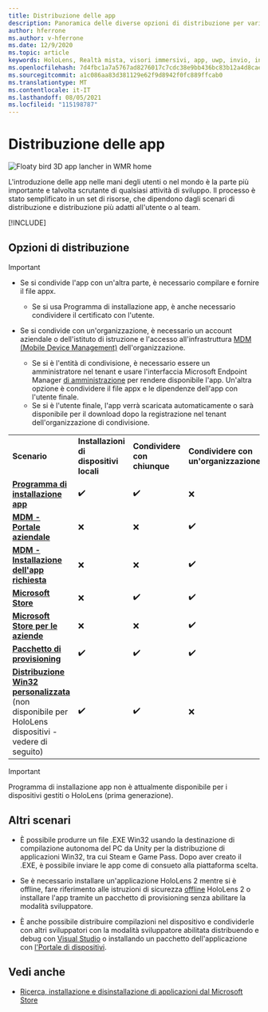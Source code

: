 ```yaml
---
title: Distribuzione delle app
description: Panoramica delle diverse opzioni di distribuzione per varie piattaforme e archivi di pubblicazione supportati.
author: hferrone
ms.author: v-hferrone
ms.date: 12/9/2020
ms.topic: article
keywords: HoloLens, Realtà mista, visori immersivi, app, uwp, invio, invio, filtri, metadati, requisiti di sistema, parole chiave, wack, certificazione, pacchetto, appx, distribuzione di prodotti
ms.openlocfilehash: 7d4fbc1a7a5767ad8276017c7cdc38e9bb436bc83b12a4d8caeb9a8d84f1caca
ms.sourcegitcommit: a1c086aa83d381129e62f9d8942f0fc889ffcab0
ms.translationtype: MT
ms.contentlocale: it-IT
ms.lasthandoff: 08/05/2021
ms.locfileid: "115198787"
---
```

# <a name="distributing-your-apps"></a>Distribuzione delle app

![Floaty bird 3D app lancher in WMR home](images/distribute-hero-image.png)

L'introduzione delle app nelle mani degli utenti o nel mondo è la parte più importante e talvolta scrutante di qualsiasi attività di sviluppo. Il processo è stato semplificato in un set di risorse, che dipendono dagli scenari di distribuzione e distribuzione più adatti all'utente o al team.

[!INCLUDE[](includes/before-submission.md)]

## <a name="distribution-options"></a>Opzioni di distribuzione

> [!IMPORTANT]
> * Se si condivide l'app con un'altra parte, è necessario compilare e fornire il file appx. 
>     * Se si usa Programma di installazione app, è anche necessario condividere il certificato con l'utente.
> 
> * Se si condivide con un'organizzazione, è necessario un account aziendale o dell'istituto di istruzione e l'accesso all'infrastruttura [MDM (Mobile Device Management)](/hololens/hololens-enroll-mdm) dell'organizzazione.  
>    * Se si è l'entità di condivisione, è necessario essere un amministratore nel tenant e usare l'interfaccia Microsoft Endpoint Manager [di amministrazione](/mem/intune/apps/apps-deploy) per rendere disponibile l'app. Un'altra opzione è condividere il file appx e le dipendenze dell'app con l'utente finale.
>    * Se si è l'utente finale, l'app verrà scaricata automaticamente o sarà disponibile per il download dopo la registrazione nel tenant dell'organizzazione di condivisione. 

<table>
<colgroup>
    <col width="33%" />
    <col width="22%" />
    <col width="22%" />
    <col width="22%" />
</colgroup>
<tr>
    <td><strong>Scenario</strong></td>
    <td><strong>Installazioni di dispositivi locali</strong></td>
    <td><strong>Condividere con chiunque</strong></td>
    <td><strong>Condividere con un'organizzazione</strong></td>
</tr>
<tr>
    <td><a href="https://docs.microsoft.com/hololens/app-deploy-app-installer"><strong>Programma di installazione app</strong></td>
    <td>✔️</td>
    <td>✔️</td>
    <td>❌</td>
</tr>
<tr>
    <td><a href="/hololens/app-deploy-app-installer"><strong>MDM - Portale aziendale</strong></a></td>
    <td>❌</td>
    <td>❌</td>
    <td>✔️</td>
</tr>
<tr>
    <td><a href="/hololens/app-deploy-intune"><strong>MDM - Installazione dell'app richiesta</strong></a></td>
    <td>❌</td>
    <td>❌</td>
    <td>✔️</td>
</tr>
<tr>
    <td><a href="submitting-an-app-to-the-microsoft-store.md"><strong>Microsoft Store</strong></a></td>
    <td>❌</td>
    <td>✔️</td>
    <td>✔️</td>
</tr>
<tr>
    <td><a href="/hololens/app-deploy-store-business"><strong>Microsoft Store per le aziende</strong></a></td>
    <td>❌</td>
    <td>❌</td>
    <td>✔️</td>
</tr>
<tr>
    <td><a href="/hololens/app-deploy-provisioning-package"><strong>Pacchetto di provisioning</strong></a></td>
    <td>✔️</td>
    <td>✔️</td>
    <td>✔️</td>
</tr>
<tr>
    <td><a href="#other-scenarios"><strong>Distribuzione Win32 personalizzata</strong></a> (non disponibile per HoloLens dispositivi - vedere di seguito)</td>
    <td>✔️</td>
    <td>✔️</td>
    <td>❌</td>
</tr>
</table>

> [!IMPORTANT]
> Programma di installazione app non è attualmente disponibile per i dispositivi gestiti o HoloLens (prima generazione).

## <a name="other-scenarios"></a>Altri scenari

* È possibile produrre un file .EXE Win32 usando la destinazione di compilazione autonoma del PC da Unity per la distribuzione di applicazioni Win32, tra cui Steam e Game Pass. Dopo aver creato il .EXE, è possibile inviare le app come di consueto alla piattaforma scelta. 

* Se è necessario installare un'applicazione HoloLens 2 mentre si è offline, fare riferimento alle istruzioni di sicurezza [offline](/hololens/hololens-common-scenarios-offline-secure) HoloLens 2 o installare l'app tramite un pacchetto di provisioning senza abilitare la modalità sviluppatore.

* È anche possibile distribuire compilazioni nel dispositivo e condividerle con altri sviluppatori con la modalità sviluppatore abilitata distribuendo e debug con [Visual Studio](../develop/platform-capabilities-and-apis/using-visual-studio.md) o installando un pacchetto dell'applicazione con [l'Portale di dispositivi](../develop/platform-capabilities-and-apis/using-the-windows-device-portal.md#sideloading-applications).

## <a name="see-also"></a>Vedi anche
* [Ricerca, installazione e disinstallazione di applicazioni dal Microsoft Store](/hololens/holographic-store-apps)